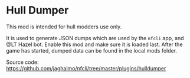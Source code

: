 # Hull Dumper

This mod is intended for hull modders use only.

It is used to generate JSON dumps which are used by the `nfcli` app, and @LT Hazel bot.
Enable this mod and make sure it is loaded last. After the game has started, dumped data can be found in the local mods folder.

Source code: <https://github.com/jaghaimo/nfcli/tree/master/plugins/hulldumper>
